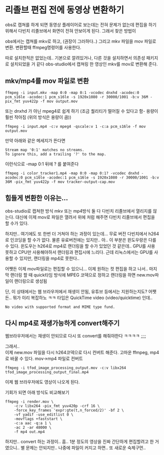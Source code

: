 # 리졸브 편집 전에 동영상 변환하기

obs로 캡쳐를 하게 되면 동영상 플레이어로 보는데는 전혀 문제가 없는데 
편집을 하기 위해서 다빈치 리졸브에서 화면이 전혀 안보이게 된다. 
그래서 찾은 방법이 

obs에서는 캡쳐를 mkv로 하고, (권장이 그러하다..)
그리고 mkv 파일을 mov 파일로 변환. 변환할때 ffmpeg명령어를 사용한다.

따로 설치한적은 없었는데.. 기본으로 깔려있거나, 다른 것을 설치하면서 의존성 패키지로 설치되었을 거 같다
obs-studio에서 캡쳐링 한 영상인 mkv를 mov로 변환해 준다.


## mkv/mp4를 mov 파일로 변환 
```
ffmpeg -i input.mkv -map 0:0 -map 0:1 -vcodec dnxhd -acodec:0 pcm_s16le -acodec:1 pcm_s16le -s 1920x1080 -r 30000/1001 -b:v 36M -pix_fmt yuv422p -f mov output.mov
```

또는 dnxhd 가 아닌 mpeg4로 쉽게 하기 (조금 퀄리티가 떨어질 수 있다고 함- 용량이 훨씬 작아짐 (위의 방식은 용량이 큼))
```
ffmpeg -i input.mp4 -c:v mpeg4 -qscale:v 1 -c:a pcm_s16le -f mov output.mov
```


만약 아래와 같은 메세지가 뜬다면
```
Stream map '0:1' matches no streams.
To ignore this, add a trailing '?' to the map.
```

이런식으로 -map 0:1 뒤에 ? 를 붙여준다
```
ffmpeg -i color_tracker1.mp4 -map 0:0 -map 0:1? -vcodec dnxhd -acodec:0 pcm_s16le -acodec:1 pcm_s16le -s 1920x1080 -r 30000/1001 -b:v 36M -pix_fmt yuv422p -f mov tracker-output-cap.mov
```

## 힘들게 변환한 이유는...
obs-studio로 캡쳐한 방식 mkv 또는 mp4방식 둘 다 다빈치 리졸브에서 열리지를 않는다.
대신에 이제 mov로 파일은 열려서 위에 처럼 해주면 다빈치 리졸브에서 편집을 할 수가 있다.
 
하지만.. 여기에도 또 한번 더 거쳐야 하는 과정이 있는데...
무료 버전 다빈치에서 h264로 인코딩을 할 수가 없다. 물론 유료버전에는 있지만..
아.. 이 부분은 윈도우랑은 다를 수 있다. 
윈도우는 h264로 mp4로 랜더링을 할 수가 있었던 것 같은데.. GPU를 사용 못하고 CPU만 사용해야하서 
랜더링과 편집시에 느리다.
근데 리눅스에서는 GPU를 사용할 수 있지만, 랜더링을 mp4로 못한다.. 

어쨋든 이제 mov파일로는 편집할 수 있으니...
이제 원하는 컷 편집을 하고 나서..
마지막 랜더링 할 때 quick타임 방식에 MPEG 코덱으로 정하고 랜더링을 하면
new.mov파일이 랜더링으로 생성됨

단, 이 상태에서는 웹 브라우저에서 재생이 안됨, 유튜브 등에서는 지원하는지도?
어쨋든.. 뭐가 이리 복잡하노 ㅋㅋ 
타입은 QuickTime video (video/quicktime) 인데..  
```
No video with supported format and MIME type fund.
```


## 다시 mp4로 재생가능하게 convert해주기
웹브라우저에서는 재생이 안되므로 다시 또 convert를 해줘야한다 ㅋㅋㅋㅋ ;;;;

그래서..  
이제 new.mov 파일을 다시 h264코덱으로 다시 컨버트 해준다. 
고마운 ffmpeg,  mp4 로 바꿀 수 있다.
mov->mp4 파일로 컨버트
```
ffmpeg -i tfod_image_processing_output.mov -c:v libx264 tfod_image_processing_output_final.mp4
```
이제 웹 브라우저에도 영상이 나오게 된다.  

기회가 되면 아래 방식도 비교해보기
```
ffmpeg -i render.mov \
    -c:v libx264 -pix_fmt yuv420p -crf 16 \
    -force_key_frames 'expr:gte(t,n_forced/2)' -bf 2 \
    -vf yadif -use_editlist 0 \
    -movflags +faststart \
    -c:a aac -q:a 1 \
    -ac 2 -ar 48000 \
    -f mp4 out.mp4
```

하지만.. convert 하는 과정이.. 흠.. 1분 정도의 영상을 진짜 간단하게 편집할려고 한 거였으니.. 
별 문제는 안되지만.. 나중에 파일이 커지고 하면.. 또 새로운 숙제구먼..



